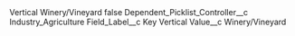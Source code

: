 <?xml version="1.0" encoding="UTF-8"?>
<CustomMetadata xmlns="http://soap.sforce.com/2006/04/metadata" xmlns:xsi="http://www.w3.org/2001/XMLSchema-instance" xmlns:xsd="http://www.w3.org/2001/XMLSchema">
    <label>Vertical Winery/Vineyard</label>
    <protected>false</protected>
    <values>
        <field>Dependent_Picklist_Controller__c</field>
        <value xsi:type="xsd:string">Industry_Agriculture</value>
    </values>
    <values>
        <field>Field_Label__c</field>
        <value xsi:type="xsd:string">Key Vertical</value>
    </values>
    <values>
        <field>Value__c</field>
        <value xsi:type="xsd:string">Winery/Vineyard</value>
    </values>
</CustomMetadata>
